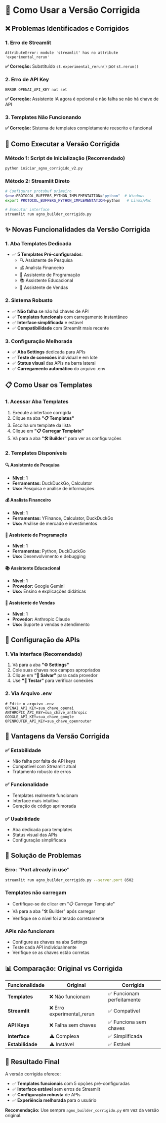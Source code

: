 # 🔧 Como Usar a Versão Corrigida

## ❌ Problemas Identificados e Corrigidos

### **1. Erro de Streamlit**
```
AttributeError: module 'streamlit' has no attribute 'experimental_rerun'
```
**✅ Correção:** Substituído `st.experimental_rerun()` por `st.rerun()`

### **2. Erro de API Key**
```
ERROR OPENAI_API_KEY not set
```
**✅ Correção:** Assistente IA agora é opcional e não falha se não há chave de API

### **3. Templates Não Funcionando**
**✅ Correção:** Sistema de templates completamente reescrito e funcional

## 🚀 Como Executar a Versão Corrigida

### **Método 1: Script de Inicialização (Recomendado)**
```bash
python iniciar_agno_corrigido_v2.py
```

### **Método 2: Streamlit Direto**
```bash
# Configurar protobuf primeiro
$env:PROTOCOL_BUFFERS_PYTHON_IMPLEMENTATION="python"  # Windows
export PROTOCOL_BUFFERS_PYTHON_IMPLEMENTATION=python   # Linux/Mac

# Executar interface
streamlit run agno_builder_corrigido.py
```

## ✨ Novas Funcionalidades da Versão Corrigida

### **1. Aba Templates Dedicada**
- ✅ **5 Templates Pré-configurados**:
  - 🔍 Assistente de Pesquisa
  - 💰 Analista Financeiro  
  - 🐍 Assistente de Programação
  - 📚 Assistente Educacional
  - 💼 Assistente de Vendas

### **2. Sistema Robusto**
- ✅ **Não falha** se não há chaves de API
- ✅ **Templates funcionais** com carregamento instantâneo
- ✅ **Interface simplificada** e estável
- ✅ **Compatibilidade** com Streamlit mais recente

### **3. Configuração Melhorada**
- ✅ **Aba Settings** dedicada para APIs
- ✅ **Teste de conexões** individual e em lote
- ✅ **Status visual** das APIs na barra lateral
- ✅ **Carregamento automático** do arquivo .env

## 📋 Como Usar os Templates

### **1. Acessar Aba Templates**
1. Execute a interface corrigida
2. Clique na aba **"📋 Templates"**
3. Escolha um template da lista
4. Clique em **"📋 Carregar Template"**
5. Vá para a aba **"🛠️ Builder"** para ver as configurações

### **2. Templates Disponíveis**

#### **🔍 Assistente de Pesquisa**
- **Nível:** 1
- **Ferramentas:** DuckDuckGo, Calculator
- **Uso:** Pesquisa e análise de informações

#### **💰 Analista Financeiro**
- **Nível:** 1  
- **Ferramentas:** YFinance, Calculator, DuckDuckGo
- **Uso:** Análise de mercado e investimentos

#### **🐍 Assistente de Programação**
- **Nível:** 1
- **Ferramentas:** Python, DuckDuckGo
- **Uso:** Desenvolvimento e debugging

#### **📚 Assistente Educacional**
- **Nível:** 1
- **Provedor:** Google Gemini
- **Uso:** Ensino e explicações didáticas

#### **💼 Assistente de Vendas**
- **Nível:** 1
- **Provedor:** Anthropic Claude
- **Uso:** Suporte a vendas e atendimento

## 🔑 Configuração de APIs

### **1. Via Interface (Recomendado)**
1. Vá para a aba **"⚙️ Settings"**
2. Cole suas chaves nos campos apropriados
3. Clique em **"💾 Salvar"** para cada provedor
4. Use **"🧪 Testar"** para verificar conexões

### **2. Via Arquivo .env**
```env
# Edite o arquivo .env
OPENAI_API_KEY=sua_chave_openai
ANTHROPIC_API_KEY=sua_chave_anthropic
GOOGLE_API_KEY=sua_chave_google
OPENROUTER_API_KEY=sua_chave_openrouter
```

## 🎯 Vantagens da Versão Corrigida

### **✅ Estabilidade**
- Não falha por falta de API keys
- Compatível com Streamlit atual
- Tratamento robusto de erros

### **✅ Funcionalidade**
- Templates realmente funcionam
- Interface mais intuitiva
- Geração de código aprimorada

### **✅ Usabilidade**
- Aba dedicada para templates
- Status visual das APIs
- Configuração simplificada

## 🔧 Solução de Problemas

### **Erro: "Port already in use"**
```bash
streamlit run agno_builder_corrigido.py --server.port 8502
```

### **Templates não carregam**
- Certifique-se de clicar em "📋 Carregar Template"
- Vá para a aba "🛠️ Builder" após carregar
- Verifique se o nível foi alterado corretamente

### **APIs não funcionam**
- Configure as chaves na aba Settings
- Teste cada API individualmente
- Verifique se as chaves estão corretas

## 📊 Comparação: Original vs Corrigida

| Funcionalidade | Original | Corrigida |
|----------------|----------|-----------|
| **Templates** | ❌ Não funcionam | ✅ Funcionam perfeitamente |
| **Streamlit** | ❌ Erro experimental_rerun | ✅ Compatível |
| **API Keys** | ❌ Falha sem chaves | ✅ Funciona sem chaves |
| **Interface** | ⚠️ Complexa | ✅ Simplificada |
| **Estabilidade** | ⚠️ Instável | ✅ Estável |

## 🎉 Resultado Final

A versão corrigida oferece:
- ✅ **Templates funcionais** com 5 opções pré-configuradas
- ✅ **Interface estável** sem erros de Streamlit
- ✅ **Configuração robusta** de APIs
- ✅ **Experiência melhorada** para o usuário

**Recomendação:** Use sempre `agno_builder_corrigido.py` em vez da versão original.